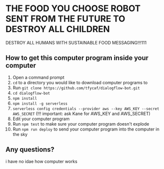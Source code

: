 # THE FOOD YOU CHOOSE ROBOT SENT FROM THE FUTURE TO DESTROY ALL CHILDREN

DESTROY ALL HUMANS WITH SUSTAINABLE FOOD MESSAGING!!!111

## How to get this computer program inside your computer

1.  Open a command prompt
2.  `cd` to a directory you would like to download computer programs to
3.  Run `git clone https://github.com/tfycaf/dialogflow-bot.git`
4.  `cd dialogflow-bot`
5.  `npm install`
6.  `npm install -g serverless`
7.  `serverless config credentials --provider aws --key AWS_KEY --secret AWS_SECRET` (!!! important: ask Kane for AWS_KEY and AWS_SECRET)
8.  Edit your computer program
9.  Run `npm test` to make sure your computer program doesn't explode
10. Run `npm run deploy` to send your computer program into the computer in the sky

## Any questions?

i have no idae how computer works
